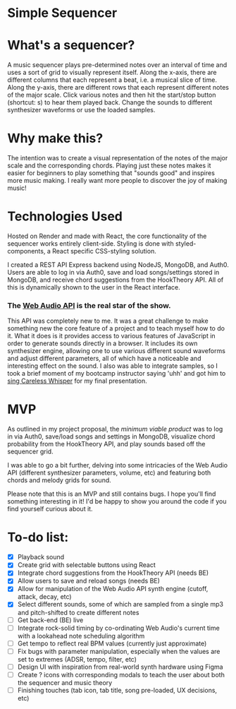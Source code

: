# Simple Sequencer

# What's a sequencer?
A music sequencer plays pre-determined notes over an interval of time and uses a sort of grid to visually represent itself. Along the x-axis, there are different columns that each represent a beat, i.e. a musical slice of time. Along the y-axis, there are different rows that each represent different notes of the major scale. Click various notes and then hit the start/stop button (shortcut: s) to hear them played back. Change the sounds to different synthesizer waveforms or use the loaded samples. 

# Why make this?
The intention was to create a visual representation of the notes of the major scale and the corresponding chords. Playing just these notes makes it easier for beginners to play something that "sounds good" and inspires more music making. I really want more people to discover the joy of making music!

# Technologies Used
Hosted on Render and made with React, the core functionality of the sequencer works entirely client-side. Styling is done with styled-components, a React specific CSS-styling solution. 

I created a REST API Express backend using NodeJS, MongoDB, and Auth0. Users are able to log in via Auth0, save and load songs/settings stored in MongoDB, and receive chord suggestions from the HookTheory API. All of this is dynamically shown to the user in the React interface.

### The [Web Audio API](https://developer.mozilla.org/en-US/docs/Web/API/Web_Audio_API) is the real star of the show.
This API was completely new to me. It was a great challenge to make something new the core feature of a project and to teach myself how to do it. What it does is it provides access to various features of JavaScript in order to generate sounds directly in a browser. It includes its own synthesizer engine, allowing one to use various different sound waveforms and adjust different parameters, all of which have a noticeable and interesting effect on the sound. I also was able to integrate samples, so I took a brief moment of my bootcamp instructor saying 'uhh' and got him to [sing Careless Whisper](https://www.youtube.com/watch?v=Kr9EhNK0tIw) for my final presentation.

# MVP
As outlined in my project proposal, the *minimum viable product* was to log in via Auth0, save/load songs and settings in MongoDB, visualize chord probability from the HookTheory API, and play sounds based off the sequencer grid. 

I was able to go a bit further, delving into some intricacies of the Web Audio API (different synthesizer parameters, volume, etc) and featuring both chords and melody grids for sound.

Please note that this is an MVP and still contains bugs. I hope you'll find something interesting in it! I'd be happy to show you around the code if you find yourself curious about it. 

# To-do list:
- [x] Playback sound
- [x] Create grid with selectable buttons using React
- [x] Integrate chord suggestions from the HookTheory API (needs BE)
- [x] Allow users to save and reload songs (needs BE)
- [x] Allow for manipulation of the Web Audio API synth engine (cutoff, attack, decay, etc)
- [x] Select different sounds, some of which are sampled from a single mp3 and pitch-shifted to create different notes
- [ ] Get back-end (BE) live
- [ ] Integrate rock-solid timing by co-ordinating Web Audio's current time with a lookahead note scheduling algorithm
- [ ] Get tempo to reflect real BPM values (currently just approximate)
- [ ] Fix bugs with parameter manipulation, especially when the values are set to extremes (ADSR, tempo, filter, etc)
- [ ] Design UI with inspiration from real-world synth hardware using Figma
- [ ] Create ? icons with corresponding modals to teach the user about both the sequencer and music theory
- [ ] Finishing touches (tab icon, tab title, song pre-loaded, UX decisions, etc)
